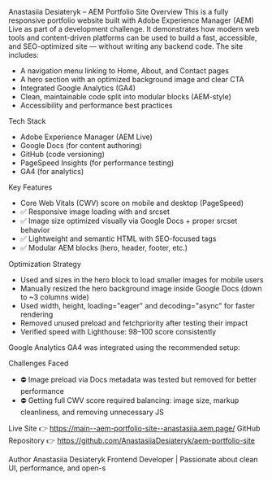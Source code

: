 Anastasiia Desiateryk – AEM Portfolio Site
Overview
This is a fully responsive portfolio website built with Adobe Experience Manager (AEM) Live as part of a development challenge. It demonstrates how modern web tools and content-driven platforms can be used to build a fast, accessible, and SEO-optimized site — without writing any backend code.
The site includes:
* A navigation menu linking to Home, About, and Contact pages
* A hero section with an optimized background image and clear CTA
* Integrated Google Analytics (GA4)
* Clean, maintainable code split into modular blocks (AEM-style)
* Accessibility and performance best practices

Tech Stack
* Adobe Experience Manager (AEM Live)
* Google Docs (for content authoring)
* GitHub (code versioning)
* PageSpeed Insights (for performance testing)
* GA4 (for analytics)

Key Features
*    Core Web Vitals (CWV) score on mobile and desktop (PageSpeed)
* ✅ Responsive image loading with <picture> and srcset
* ✅ Image size optimized visually via Google Docs + proper srcset behavior
* ✅ Lightweight and semantic HTML with SEO-focused <meta> tags
* ✅ Modular AEM blocks (hero, header, footer, etc.)

Optimization Strategy
* Used <source> and sizes in the hero block to load smaller images for mobile users
* Manually resized the hero background image inside Google Docs (down to ~3 columns wide)
* Used width, height, loading="eager" and decoding="async" for faster rendering
* Removed unused preload and fetchpriority after testing their impact
* Verified speed with Lighthouse: 98–100 score consistently

Google Analytics
GA4 was integrated using the recommended setup:
<script async src="https://www.googletagmanager.com/gtag/js?id=G-TL5RVPPL..."></script>
<script>
  window.dataLayer = window.dataLayer || [];
  function gtag(){dataLayer.push(arguments);}
  gtag('js', new Date());
  gtag('config', 'G-TL5RVPPL...');
</script>

Challenges Faced
* ⛔ Image preload via Docs metadata was tested but removed for better performance
* ⛔ Getting full CWV score required balancing: image size, markup cleanliness, and removing unnecessary JS

Live Site
👉 https://main--aem-portfolio-site--anastasiia.aem.page/
GitHub Repository
👉 https://github.com/AnastasiiaDesiateryk/aem-portfolio-site

Author
Anastasiia Desiateryk Frontend Developer | Passionate about clean UI, performance, and open-s

